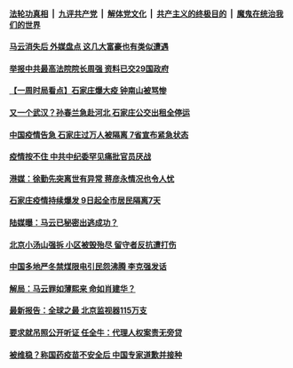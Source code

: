 

####  [法轮功真相](../../../../basic/blob/master/README.md?t=01101802) &nbsp;|&nbsp; [九评共产党](../../../../9ping.md/blob/master/README.md?t=01101802) &nbsp;|&nbsp; [解体党文化](../../../../jtdwh.md/blob/master/README.md?t=01101802)  &nbsp;|&nbsp; [共产主义的终极目的](../../../../gczydzjmd.md/blob/master/README.md?t=01101802) &nbsp;|&nbsp; [魔鬼在统治我们的世界](../../../../mgztzwmdsj.md/blob/master/README.md?t=01101802) 

#### [马云消失后 外媒盘点 这几大富豪也有类似遭遇](../pages/soh5/462281.md?t=01101802) 
#### [举报中共最高法院院长周强 资料已交29国政府  ](../pages/soh5/462230.md?t=01101802) 
#### [【一周时局看点】石家庄爆大疫 钟南山被骂惨](../pages/soh5/462137.md?t=01101802) 
#### [又一个武汉？孙春兰急赴河北 石家庄公交出租全停运](../pages/soh5/462233.md?t=01101802) 
#### [中国疫情告急 石家庄过万人被隔离 7省宣布紧急状态](../pages/soh5/462218.md?t=01101802) 
#### [疫情按不住 中共中纪委罕见痛批官员厌战](../pages/soh5/462128.md?t=01101802) 
#### [港媒：徐勤先突离世有异常 蒋彦永情况也令人忧](../pages/soh5/462092.md?t=01101802) 
#### [石家庄疫情持续爆发 9日起全市居民隔离7天](../pages/soh5/462059.md?t=01101802) 
#### [陆媒曝：马云已秘密出逃成功？](../pages/soh5/462062.md?t=01101802) 
#### [北京小汤山强拆 小区被毁殆尽 留守者反抗遭打伤](../pages/soh5/462002.md?t=01101802) 
#### [中国多地严冬禁煤限电引民怨沸腾 李克强发话](../pages/soh5/461996.md?t=01101802) 
#### [解局：马云罪如薄熙来 命如肖建华？](../pages/soh5/461975.md?t=01101802) 
#### [最新报告：全球之最 北京监视器115万支](../pages/soh5/461963.md?t=01101802) 
#### [要求就吊照公开听证 任全牛：代理人权案责无旁贷](../pages/soh5/461864.md?t=01101802) 
#### [被维稳？称国药疫苗不安全后 中国专家道歉并接种 ](../pages/soh5/461777.md?t=01101802) 

